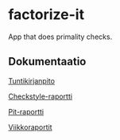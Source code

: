 # factorize-it
App that does primality checks.

## Dokumentaatio
[Tuntikirjanpito](documentation/tuntikirjanpito.md)

[Checkstyle-raportti](https://htmlpreview.github.io/?https://github.com/aleksisv/factorize-it/blob/master/documentation/checkstyle/site/checkstyle.html)

[Pit-raportti](https://htmlpreview.github.io/?https://github.com/aleksisv/factorize-it/blob/master/documentation/pit/201703251432/index.html)

[Viikkoraportit](documentation/viikkoraportit)
